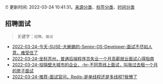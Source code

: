 :alarm_clock: 更新时间: 2022-03-24 10:41:31。[来源分类](../README.md)、[标签分类](../TAGS.md)、[时间分类](../TIMELINE.md)

## 招聘面试


> 关键字：`招聘`、`面试`



- [2022-03-24-今天-SUSE-大蜥蜴的-Senior-OS-Developer-面试不尽如人意，难受住了](https://www.v2ex.com/t/842665) 
- [2022-03-24-坐标苏州，普通后端程序员失业一个月高薪就业面试心得指南](https://www.v2ex.com/t/842652) 
- [2022-03-24-投隔壁大城市的企业，-hr-不同意线上面试，叫我过去租一个月的房子面试](https://www.v2ex.com/t/842642) 
- [2022-03-24-推荐-面试官问，Redis-是单线程还是多线程?我懵了](https://toutiao.io/k/kd3u5dk) 